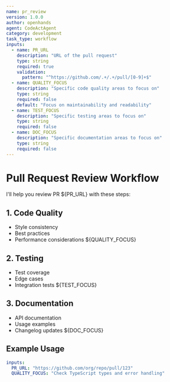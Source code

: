 ```yaml
---
name: pr_review
version: 1.0.0
author: openhands
agent: CodeActAgent
category: development
task_type: workflow
inputs:
  - name: PR_URL
    description: "URL of the pull request"
    type: string
    required: true
    validation:
      pattern: "^https://github.com/.+/.+/pull/[0-9]+$"
  - name: QUALITY_FOCUS
    description: "Specific code quality areas to focus on"
    type: string
    required: false
    default: "Focus on maintainability and readability"
  - name: TEST_FOCUS
    description: "Specific testing areas to focus on"
    type: string
    required: false
  - name: DOC_FOCUS
    description: "Specific documentation areas to focus on"
    type: string
    required: false
---
```


# Pull Request Review Workflow

I'll help you review PR ${PR_URL} with these steps:

## 1. Code Quality
- Style consistency
- Best practices
- Performance considerations
${QUALITY_FOCUS}

## 2. Testing
- Test coverage
- Edge cases
- Integration tests
${TEST_FOCUS}

## 3. Documentation
- API documentation
- Usage examples
- Changelog updates
${DOC_FOCUS}

## Example Usage
```yaml
inputs:
  PR_URL: "https://github.com/org/repo/pull/123"
  QUALITY_FOCUS: "Check TypeScript types and error handling"
```
